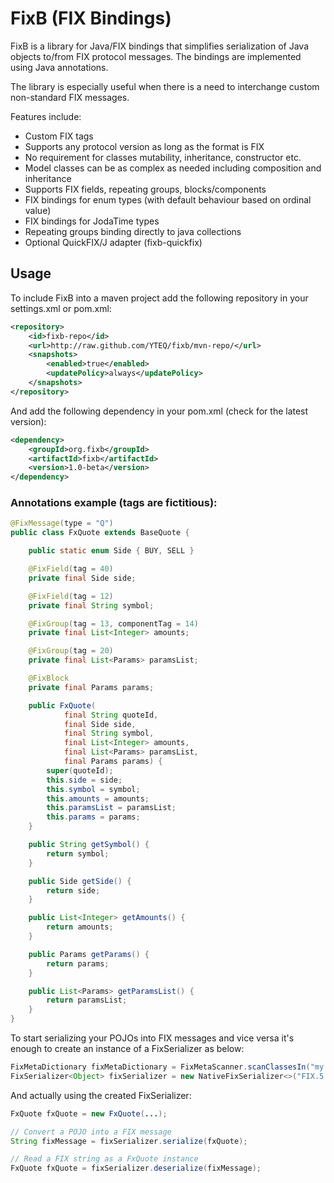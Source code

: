 FixB (FIX Bindings)
=====

FixB is a library for Java/FIX bindings that simplifies serialization of Java objects to/from FIX protocol messages.
The bindings are implemented using Java annotations.

The library is especially useful when there is a need to interchange custom non-standard FIX messages.

Features include:

* Custom FIX tags
* Supports any protocol version as long as the format is FIX
* No requirement for classes mutability, inheritance, constructor etc.
* Model classes can be as complex as needed including composition and inheritance
* Supports FIX fields, repeating groups, blocks/components
* FIX bindings for enum types (with default behaviour based on ordinal value)
* FIX bindings for JodaTime types
* Repeating groups binding directly to java collections
* Optional QuickFIX/J adapter (fixb-quickfix)

Usage
-----

To include FixB into a maven project add the following repository in your settings.xml or pom.xml:
```xml
<repository>
    <id>fixb-repo</id>
    <url>http://raw.github.com/YTEQ/fixb/mvn-repo/</url>
    <snapshots>
        <enabled>true</enabled>
        <updatePolicy>always</updatePolicy>
    </snapshots>
</repository>
```

And add the following dependency in your pom.xml (check for the latest version):
```xml
<dependency>
    <groupId>org.fixb</groupId>
    <artifactId>fixb</artifactId>
    <version>1.0-beta</version>
</dependency>
```

### Annotations example (tags are fictitious):
```java
@FixMessage(type = "Q")
public class FxQuote extends BaseQuote {

    public static enum Side { BUY, SELL }

    @FixField(tag = 40)
    private final Side side;

    @FixField(tag = 12)
    private final String symbol;

    @FixGroup(tag = 13, componentTag = 14)
    private final List<Integer> amounts;

    @FixGroup(tag = 20)
    private final List<Params> paramsList;

    @FixBlock
    private final Params params;

    public FxQuote(
            final String quoteId,
            final Side side,
            final String symbol,
            final List<Integer> amounts,
            final List<Params> paramsList,
            final Params params) {
        super(quoteId);
        this.side = side;
        this.symbol = symbol;
        this.amounts = amounts;
        this.paramsList = paramsList;
        this.params = params;
    }

    public String getSymbol() {
        return symbol;
    }

    public Side getSide() {
        return side;
    }

    public List<Integer> getAmounts() {
        return amounts;
    }

    public Params getParams() {
        return params;
    }

    public List<Params> getParamsList() {
        return paramsList;
    }
}
```

To start serializing your POJOs into FIX messages and vice versa it's enough to create an instance of a FixSerializer as
below:
```java
FixMetaDictionary fixMetaDictionary = FixMetaScanner.scanClassesIn("my.fix.classes.package");
FixSerializer<Object> fixSerializer = new NativeFixSerializer<>("FIX.5.0", fixMetaDictionary);
```

And actually using the created FixSerializer:
```java
FxQuote fxQuote = new FxQuote(...);

// Convert a POJO into a FIX message
String fixMessage = fixSerializer.serialize(fxQuote);

// Read a FIX string as a FxQuote instance
FxQuote fxQuote = fixSerializer.deserialize(fixMessage);
```
